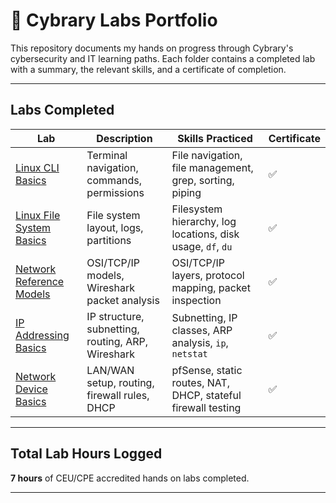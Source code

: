 # 🚀 Cybrary Labs Portfolio

This repository documents my hands on progress through Cybrary's cybersecurity and IT learning paths. Each folder contains a completed lab with a summary, the relevant skills, and a certificate of completion.

---

## Labs Completed

| Lab | Description | Skills Practiced | Certificate |
|-----|-------------|------------------|-------------|
| [Linux CLI Basics](./linux-cli-basics) | Terminal navigation, commands, permissions | File navigation, file management, grep, sorting, piping | ✅ |
| [Linux File System Basics](./linux-file-system-basics) | File system layout, logs, partitions | Filesystem hierarchy, log locations, disk usage, `df`, `du` | ✅ |
| [Network Reference Models](./network-reference-models) | OSI/TCP/IP models, Wireshark packet analysis | OSI/TCP/IP layers, protocol mapping, packet inspection | ✅ |
| [IP Addressing Basics](./ip-addressing-basics) | IP structure, subnetting, routing, ARP, Wireshark | Subnetting, IP classes, ARP analysis, `ip`, `netstat` | ✅ |
| [Network Device Basics](./network-device-basics) | LAN/WAN setup, routing, firewall rules, DHCP | pfSense, static routes, NAT, DHCP, stateful firewall testing | ✅ |


---

##  Total Lab Hours Logged

**7 hours** of CEU/CPE accredited hands on labs completed.

---
